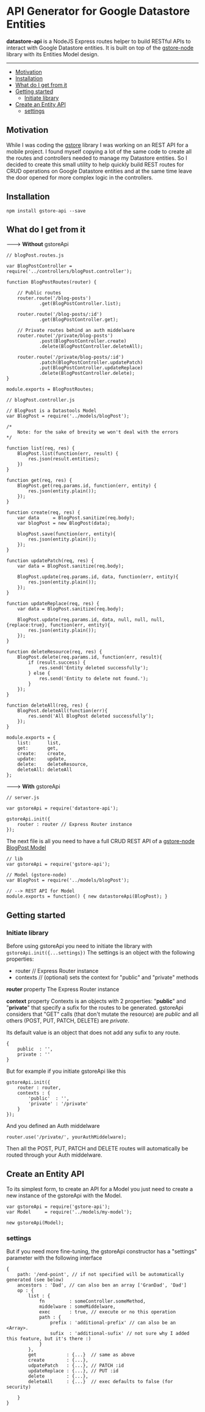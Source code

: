# API Generator for Google Datastore Entities

**datastore-api** is a NodeJS Express routes helper to build RESTful APIs to interact with Google Datastore entities.
It is built on top of the [gstore-node](https://github.com/sebelga/gstore-node) library with its Entities Model design.

----------

<!-- START doctoc generated TOC please keep comment here to allow auto update -->
<!-- DON'T EDIT THIS SECTION, INSTEAD RE-RUN doctoc TO UPDATE -->

- [Motivation](#motivation)
- [Installation](#installation)
- [What do I get from it](#what-do-i-get-from-it)
- [Getting started](#getting-started)
  - [Initiate library](#initiate-library)
- [Create an Entity API](#create-an-entity-api)
  - [settings](#settings)

<!-- END doctoc generated TOC please keep comment here to allow auto update -->

## Motivation
While I was coding the [gstore](https://github.com/sebelga/gstore-node) library I was working on an REST API
for a mobile project. I found myself copying a lot of the same code to create all the routes and controllers needed to
manage my Datastore entities. So I decided to create this small utility to help quickly build REST routes for CRUD
operations on Google Datastore entities and at the same time leave the door opened for more complex logic in the controllers.

## Installation

 ```
 npm install gstore-api --save
 ```

## What do I get from it

---> **Without** gstoreApi


```
// blogPost.routes.js

var BlogPostController = require('../controllers/blogPost.controller');

function BlogPostRoutes(router) {

	// Public routes
	router.route('/blog-posts')
			.get(BlogPostController.list);

	router.route('/blog-posts/:id')
			.get(BlogPostController.get);

	// Private routes behind an auth middelware
	router.route('/private/blog-posts')
			.post(BlogPostController.create)
			.delete(BlogPostController.deleteAll);

	router.route('/private/blog-posts/:id')
			.patch(BlogPostController.updatePatch)
			.put(BlogPostController.updateReplace)
			.delete(BlogPostController.delete);
}

module.exports = BlogPostRoutes;

```

```
// blogPost.controller.js

// BlogPost is a Datastools Model
var BlogPost = require('../models/blogPost');

/*
	Note: for the sake of brevity we won't deal with the errors
*/

function list(req, res) {
	BlogPost.list(function(err, result) {
		res.json(result.entities);
	})
}

function get(req, res) {
	BlogPost.get(req.params.id, function(err, entity) {
		res.json(entity.plain());
	});
}

function create(req, res) {
	var data     = BlogPost.sanitize(req.body);
	var blogPost = new BlogPost(data);

	blogPost.save(function(err, entity){
		res.json(entity.plain());
	});
}

function updatePatch(req, res) {
	var data = BlogPost.sanitize(req.body);

	BlogPost.update(req.params.id, data, function(err, entity){
		res.json(entity.plain());
	});
}

function updateReplace(req, res) {
	var data = BlogPost.sanitize(req.body);

	BlogPost.update(req.params.id, data, null, null, null, {replace:true}, function(err, entity){
		res.json(entity.plain());
	});
}

function deleteResource(req, res) {
	BlogPost.delete(req.params.id, function(err, result){
		if (result.success) {
			res.send('Entity deleted successfully');
		} else {
			res.send('Entity to delete not found.');
		}
	});
}

function deleteAll(req, res) {
	BlogPost.deleteAll(function(err){
		res.send('All BlogPost deleted successfully');
	});
}

module.exports = {
	list:      list,
	get:       get,
	create:    create,
	update:    update,
	delete:    deleteResource,
	deleteAll: deleteAll
};

```

---> **With** gstoreApi

```
// server.js

var gstoreApi = require('datastore-api');

gstoreApi.init({
	router : router // Express Router instance
});

```

The next file is all you need to have a full CRUD REST API of a [gstore-node BlogPost Model](https://github.com/sebelga/gstore-node#model)

```
// lib
var gstoreApi = require('gstore-api');

// Model (gstore-node)
var BlogPost = require('../models/blogPost');

// --> REST API for Model
module.exports = function() { new datastoreApi(BlogPost); }

```


## Getting started

### Initiate library

Before using gstoreApi you need to initiate the library with `gstoreApi.init({...settings})`
The settings is an object with the following properties:

- router // Express Router instance
- contexts // (optional) sets the context for "public" and "private" methods

**router** property
The Express Router instance

**context** property
Contexts is an objects with 2 properties: "**public**" and "**private**" that specify a sufix for the routes to be generated.
gstoreApi considers that "GET" calls (that don't mutate the resource) are *public* and all others (POST, PUT, PATCH, DELETE) are *private*.

Its default value is an object that does not add any sufix to any route.

```
{
	public  : '',
	private : ''
}
```

But for example if you initiate gstoreApi like this

```
gstoreApi.init({
	router : router,
	contexts : {
		'public'  : '',
		'private' : '/private'
	}
});
```

And you defined an Auth middelware

```
router.use('/private/', yourAuthMiddelware);
```

Then all the POST, PUT, PATCH and DELETE routes will automatically be routed through your Auth middelware.


## Create an Entity API

To its simplest form, to create an API for a Model you just need to create a new instance of the gstoreApi with the Model.

```
var gstoreApi = require('gstore-api');
var Model     = require('../models/my-model');

new gstoreApi(Model);
```

### settings

But if you need more fine-tuning, the gstoreApi constructor has a "settings" parameter with the following interface

```
{
	path: '/end-point', // if not specified will be automatically generated (see below)
	ancestors : 'Dad', // can also ben an array ['GranDad', 'Dad']
	op : {
		list : {
			fn         : someController.someMethod,
			middelware : someMiddelware,
			exec       : true, // execute or no this operation
			path : {
				prefix : 'additional-prefix' // can also be an <Array>.
				sufix  : 'additional-sufix' // not sure why I added this feature, but it's there :)
			}
		},
		get           : {...}  // same as above
		create        : {...},
		udpatePatch   : {...}, // PATCH :id
		updateReplace : {...}, // PUT :id
		delete        : {...},
		deleteAll     : {...}  // exec defaults to false (for security)

	}
}

```


